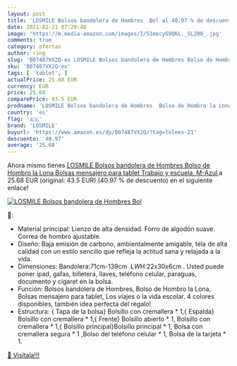 ```yaml
---
layout: post
title: 'LOSMILE Bolsos bandolera de Hombres  Bol al 40.97 % de descuento'
date: 2021-02-21 07:29:48
image: 'https://m.media-amazon.com/images/I/51mecyG9QKL._SL200_.jpg'
comments: true
category: ofertas
author: ring
slug: 'B07487VX2Q-es LOSMILE Bolsos bandolera de Hombres Bolso de Hombro la...'
sku: 'B07487VX2Q-es'
tags: [ 'tablet', ]
actualPrice: 25.68 EUR
currency: EUR
price: 25.68
comparePrice: 43.5 EUR
prodname: 'LOSMILE Bolsos bandolera de Hombres  Bolso de Hombro la Lona  Bolsas mensajero para tablet  Trabajo y escuela.  M-Azul '
country: 'es'
flag: '🇪🇸'
brand: 'LOSMILE'
buyurl: 'https://www.amazon.es/dp/B07487VX2Q/?tag=tolees-21'
descuento: '40.97'
average: '25.68'
---
```


Ahora mismo tienes [LOSMILE Bolsos bandolera de Hombres  Bolso de Hombro la Lona  Bolsas mensajero para tablet  Trabajo y escuela.  M-Azul ](https://www.amazon.es/dp/B07487VX2Q/?tag=tolees-21) a 25.68 EUR (original: 43.5 EUR) (40.97 %  de descuento) en el siguiente enlace!

[![LOSMILE Bolsos bandolera de Hombres  Bol](https://m.media-amazon.com/images/I/51mecyG9QKL._SL200_.jpg)](https://www.amazon.es/dp/B07487VX2Q/?tag=tolees-21)

🔎:

- Material principal: Lienzo de alta densidad. Forro de algodón suave. Correa de hombro ajustable.
- Diseño: Baja emisión de carbono, ambientalmente amigable, tela de alta calidad con un estilo sencillo que refleja la actitud sana y relajada a la vida.
- Dimensiones: Bandolera:71cm-139cm .L*W*H:22x30x6cm . Usted puede poner ipad, gafas, billetera, llaves, teléfono celular, paraguas, documento y cigaret en la bolsa.
- Función: Bolsos bandolera de Hombres, Bolso de Hombro la Lona, Bolsas mensajero para tablet, Los viajes o la vida escolar. 4 colores disponibles, también idea perfecta del regalo!
- Estructura: { Tapa de la bolsa} Bolsillo con cremallera * 1,{ Espalda} Bolsillo con cremallera * 1,{ Frente} Bolsillo abierto * 1, Bolsillo con cremallera * 1,{ Bolsillo principal}Bolsillo principal * 1, Bolsa con cremallera segura * 1 ,Bolso del teléfono celular * 1, Bolsa de la tarjeta * 1.

[🛒 Visítala!!!](https://www.amazon.es/dp/B07487VX2Q/?tag=tolees-21)

